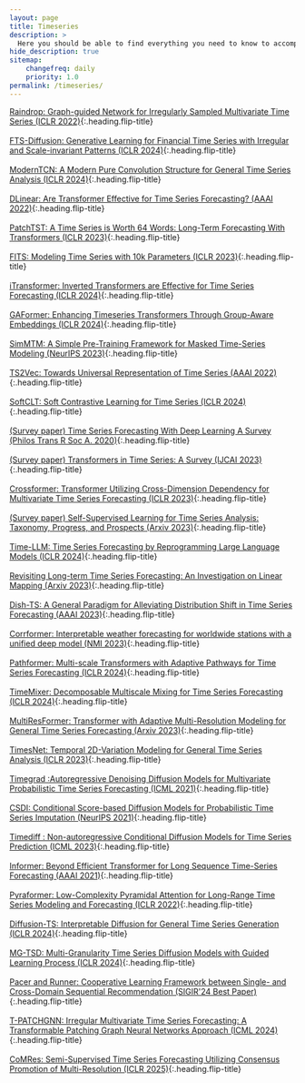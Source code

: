 ```yaml
---
layout: page
title: Timeseries
description: >
  Here you should be able to find everything you need to know to accomplish the most common tasks when blogging with Hydejack.
hide_description: true
sitemap:
    changefreq: daily
    priority: 1.0
permalink: /timeseries/
---
```


[Raindrop: Graph-guided Network for Irregularly Sampled Multivariate Time Series (ICLR 2022)]{:.heading.flip-title} \
\
[FTS-Diffusion: Generative Learning for Financial Time Series with Irregular and Scale-invariant Patterns (ICLR 2024)]{:.heading.flip-title} \
\
[ModernTCN: A Modern Pure Convolution Structure for General Time Series Analysis (ICLR 2024)]{:.heading.flip-title} \
\
[DLinear: Are Transformer Effective for Time Series Forecasting? (AAAI 2022)]{:.heading.flip-title} \
\
[PatchTST: A Time Series is Worth 64 Words: Long-Term Forecasting With Transformers (ICLR 2023)]{:.heading.flip-title} \
\
[FITS: Modeling Time Series with 10k Parameters (ICLR 2023)]{:.heading.flip-title} \
\
[iTransformer: Inverted Transformers are Effective for Time Series Forecasting (ICLR 2024)]{:.heading.flip-title} \
\
[GAFormer: Enhancing Timeseries Transformers Through Group-Aware Embeddings (ICLR 2024)]{:.heading.flip-title} \
\
[SimMTM: A Simple Pre-Training Framework for Masked Time-Series Modeling (NeurIPS 2023)]{:.heading.flip-title} \
\
[TS2Vec: Towards Universal Representation of Time Series (AAAI 2022)]{:.heading.flip-title} \
\
[SoftCLT: Soft Contrastive Learning for Time Series (ICLR 2024)]{:.heading.flip-title} \
\
[(Survey paper) Time Series Forecasting With Deep Learning A Survey (Philos Trans R Soc A. 2020)]{:.heading.flip-title} \
\
[(Survey paper) Transformers in Time Series: A Survey (IJCAI 2023)]{:.heading.flip-title} \
\
[Crossformer: Transformer Utilizing Cross-Dimension Dependency for Multivariate Time Series Forecasting (ICLR 2023)]{:.heading.flip-title} \
\
[(Survey paper) Self-Supervised Learning for Time Series Analysis: Taxonomy, Progress, and Prospects (Arxiv 2023)]{:.heading.flip-title} \
\
[Time-LLM: Time Series Forecasting by Reprogramming Large Language Models (ICLR 2024)]{:.heading.flip-title} \
\
[Revisiting Long-term Time Series Forecasting: An Investigation on Linear Mapping (Arxiv 2023)]{:.heading.flip-title} \
\
[Dish-TS: A General Paradigm for Alleviating Distribution Shift in Time Series Forecasting (AAAI 2023)]{:.heading.flip-title}\
\
[Corrformer: Interpretable weather forecasting for worldwide stations with a unified deep model (NMI 2023)]{:.heading.flip-title}\
\
[Pathformer: Multi-scale Transformers with Adaptive Pathways for Time Series Forecasting (ICLR 2024)]{:.heading.flip-title}\
\
[TimeMixer: Decomposable Multiscale Mixing for Time Series Forecasting (ICLR 2024)]{:.heading.flip-title}\
\
[MultiResFormer: Transformer with Adaptive Multi-Resolution Modeling for General Time Series Forecasting (Arxiv 2023)]{:.heading.flip-title}\
\
[TimesNet: Temporal 2D-Variation Modeling for General Time Series Analysis (ICLR 2023)]{:.heading.flip-title}\
\
[Timegrad :Autoregressive Denoising Diffusion Models for Multivariate Probabilistic Time Series Forecasting (ICML 2021)]{:.heading.flip-title}\
\
[CSDI: Conditional Score-based Diffusion Models for Probabilistic Time Series Imputation (NeurIPS 2021)]{:.heading.flip-title}\
\
[Timediff : Non-autoregressive Conditional Diffusion Models for Time Series Prediction (ICML 2023)]{:.heading.flip-title}\
\
[Informer: Beyond Efficient Transformer for Long Sequence Time-Series Forecasting (AAAI 2021)]{:.heading.flip-title}\
\
[Pyraformer: Low-Complexity Pyramidal Attention for Long-Range Time Series Modeling and Forecasting (ICLR 2022)]{:.heading.flip-title}\
\
[Diffusion-TS: Interpretable Diffusion for General Time Series Generation (ICLR 2024)]{:.heading.flip-title}\
\
[MG-TSD: Multi-Granularity Time Series Diffusion Models with Guided Learning Process (ICLR 2024)]{:.heading.flip-title}\
\
[Pacer and Runner: Cooperative Learning Framework between Single- and Cross-Domain Sequential Recommendation (SIGIR'24 Best Paper)]{:.heading.flip-title}\
\
[T-PATCHGNN: Irregular Multivariate Time Series Forecasting: A Transformable Patching Graph Neural Networks Approach (ICML 2024)]{:.heading.flip-title}\
\
[CoMRes: Semi-Supervised Time Series Forecasting Utilizing Consensus Promotion of Multi-Resolution (ICLR 2025)]{:.heading.flip-title}




[Raindrop: Graph-guided Network for Irregularly Sampled Multivariate Time Series (ICLR 2022)]: /timeseries/2024-02-09-Raindrop
[FTS-Diffusion: Generative Learning for Financial Time Series with Irregular and Scale-invariant Patterns (ICLR 2024)]: /timeseries/2024-02-13-FTS-Diffusion
[ModernTCN: A Modern Pure Convolution Structure for General Time Series Analysis (ICLR 2024)]: /timeseries/2024-02-14-ModernTCN
[DLinear: Are Transformer Effective for Time Series Forecasting? (AAAI 2022)]: /timeseries/2024-02-16-DLinear
[PatchTST: A Time Series is Worth 64 Words: Long-Term Forecasting With Transformers (ICLR 2023)]: /timeseries/2024-02-18-PatchTST
[FITS: Modeling Time Series with 10k Parameters (ICLR 2023)]: /timeseries/2024-02-22-FITS
[iTransformer: Inverted Transformers are Effective for Time Series Forecasting (ICLR 2024)]: /timeseries/2024-02-23-iTransformer
[GAFormer: Enhancing Timeseries Transformers Through Group-Aware Embeddings (ICLR 2024)]: /timeseries/2024-03-01-GAFormer
[SimMTM: A Simple Pre-Training Framework for Masked Time-Series Modeling (NeurIPS 2023)]: /timeseries/2024-03-06-SimMTM
[TS2Vec: Towards Universal Representation of Time Series (AAAI 2022)]: /timeseries/2024-03-12-ts2vec
[SoftCLT: Soft Contrastive Learning for Time Series (ICLR 2024)]: /timeseries/2024-03-13-softCLT
[(Survey paper) Time Series Forecasting With Deep Learning A Survey (Philos Trans R Soc A. 2020)]: /timeseries/2024-03-19-TSwDLsurvey
[(Survey paper) Transformers in Time Series: A Survey (IJCAI 2023)]: /timeseries/2024-03-19-TFinTSsurvey
[Crossformer: Transformer Utilizing Cross-Dimension Dependency for Multivariate Time Series Forecasting (ICLR 2023)]: /timeseries/2024-03-19-crossformer
[(Survey paper) Self-Supervised Learning for Time Series Analysis: Taxonomy, Progress, and Prospects (Arxiv 2023)]: /timeseries/2024-03-25-SSL4TS
[Time-LLM: Time Series Forecasting by Reprogramming Large Language Models (ICLR 2024)]: /timeseries/2024-04-01-TimeLLM
[Revisiting Long-term Time Series Forecasting: An Investigation on Linear Mapping (Arxiv 2023)]: /timeseries/2024-04-04-RTSF
[Dish-TS: A General Paradigm for Alleviating Distribution Shift in Time Series Forecasting (AAAI 2023)]: /timeseries/2024-04-12-Dish-TS
[Corrformer: Interpretable weather forecasting for worldwide stations with a unified deep model (NMI 2023)]: /timeseries/2024-04-29-Corrformer
[Pathformer: Multi-scale Transformers with Adaptive Pathways for Time Series Forecasting (ICLR 2024)]: /timeseries/2024-05-23-Pathformer
[TimeMixer: Decomposable Multiscale Mixing for Time Series Forecasting (ICLR 2024)]: /timeseries/2024-05-23-Timemixer
[MultiResFormer: Transformer with Adaptive Multi-Resolution Modeling for General Time Series Forecasting (Arxiv 2023)]: /timeseries/2024-07-06-MultiResFormer
[TimesNet: Temporal 2D-Variation Modeling for General Time Series Analysis (ICLR 2023)]: /timeseries/2024-07-08-TimesNet
[Timegrad :Autoregressive Denoising Diffusion Models for Multivariate Probabilistic Time Series Forecasting (ICML 2021)]: /timeseries/2024-07-09-Timegrad
[CSDI: Conditional Score-based Diffusion Models for Probabilistic Time Series Imputation (NeurIPS 2021)]: /timeseries/2024-07-15-CSDI
[Timediff : Non-autoregressive Conditional Diffusion Models for Time Series Prediction (ICML 2023)]: /timeseries/2024-07-15-timediff
[Informer: Beyond Efficient Transformer for Long Sequence Time-Series Forecasting (AAAI 2021)]: /timeseries/2024-07-26-Informer
[Pyraformer: Low-Complexity Pyramidal Attention for Long-Range Time Series Modeling and Forecasting (ICLR 2022)]: /timeseries/2024-07-26-pyraformer
[Diffusion-TS: Interpretable Diffusion for General Time Series Generation (ICLR 2024)]: /timeseries/2024-08-04-Diffusion-TS
[MG-TSD: Multi-Granularity Time Series Diffusion Models with Guided Learning Process (ICLR 2024)]: /timeseries/2024-08-05-MG-TSD
[Pacer and Runner: Cooperative Learning Framework between Single- and Cross-Domain Sequential Recommendation (SIGIR'24 Best Paper)]: /timeseries/2024-09-03-SyNCRec
[T-PATCHGNN: Irregular Multivariate Time Series Forecasting: A Transformable Patching Graph Neural Networks Approach (ICML 2024)]: /timeseries/2024-10-27-T-PATCHGNN
[CoMRes: Semi-Supervised Time Series Forecasting Utilizing Consensus Promotion of Multi-Resolution (ICLR 2025)]: /timeseries/2025-02-18-ComRes
